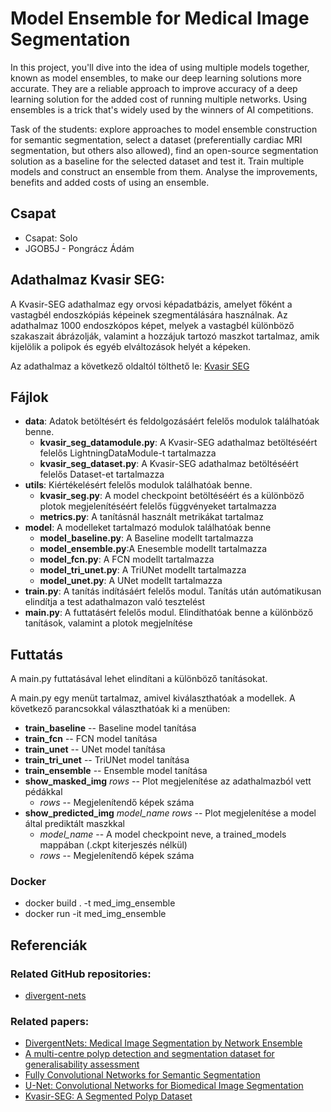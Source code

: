 # Model Ensemble for Medical Image Segmentation
In this project, you'll dive into the idea of using multiple models together, known as model ensembles, to make our deep learning solutions more accurate. They are a reliable approach to improve accuracy of a deep learning solution for the added cost of running multiple networks. Using ensembles is a trick that's widely used by the winners of AI competitions.

Task of the students: explore approaches to model ensemble construction for semantic segmentation, select a dataset (preferentially cardiac MRI segmentation, but others also allowed), find an open-source segmentation solution as a baseline for the selected dataset and test it. Train multiple models and construct an ensemble from them. Analyse the improvements, benefits and added costs of using an ensemble.

## Csapat
- Csapat: Solo
- JGOB5J - Pongrácz Ádám

## Adathalmaz Kvasir SEG:
A Kvasir-SEG adathalmaz egy orvosi képadatbázis, amelyet főként a vastagbél endoszkópiás képeinek szegmentálására használnak. Az adathalmaz 1000 endoszkópos képet, melyek a vastagbél különböző szakaszait ábrázolják, valamint a hozzájuk tartozó maszkot tartalmaz, amik kijelölik a polipok és egyéb elváltozások helyét a képeken. 

Az adathalmaz a következő oldaltól tölthető le: [Kvasir SEG](https://datasets.simula.no/kvasir-seg/)

## Fájlok
- **data**: Adatok betöltésért és feldolgozásáért felelős modulok találhatóak benne.
  - **kvasir_seg_datamodule.py**: A Kvasir-SEG adathalmaz betöltéséért felelős LightningDataModule-t tartalmazza
  - **kvasir_seg_dataset.py**: A Kvasir-SEG adathalmaz betöltéséért felelős Dataset-et tartalmazza
- **utils**: Kiértékelésért felelős modulok találhatóak benne.
  - **kvasir_seg.py**: A model checkpoint betöltéséért és a különböző plotok megjelenítéséért felelős függvényeket tartalmazza
  - **metrics.py**: A tanításnál használt metrikákat tartalmaz
- **model**: A modelleket tartalmazó modulok találhatóak benne
  - **model_baseline.py**: A Baseline modellt tartalmazza
  - **model_ensemble.py**:A Enesemble modellt tartalmazza
  - **model_fcn.py**: A FCN modellt tartalmazza
  - **model_tri_unet.py**: A TriUNet modellt tartalmazza
  - **model_unet.py**: A UNet modellt tartalmazza
- **train.py**: A tanítás indításáért felelős modul. Tanítás után autómatikusan elindítja a test adathalmazon való tesztelést
- **main.py**: A futtatásért felelős modul. Elindíthatóak benne a különböző tanítások, valamint a plotok megjelnítése

## Futtatás
A main.py futtatásával lehet elindítani a különböző tanításokat.

A main.py egy menüt tartalmaz, amivel kiválaszthatóak a modellek. A következő parancsokkal választhatóak ki a menüben:
- **train_baseline** -- Baseline model tanítása
- **train_fcn** -- FCN model tanítása
- **train_unet** -- UNet model tanítása
- **train_tri_unet** -- TriUNet model tanítása
- **train_ensemble** -- Ensemble model tanítása
- **show_masked_img** *rows* -- Plot megjelenítése az adathalmazból vett pédákkal
  - *rows* -- Megjelenítendő képek száma
- **show_predicted_img** *model_name* *rows* -- Plot megjelenítése a model által prediktált maszkkal
  - *model_name* -- A model checkpoint neve, a trained_models mappában (.ckpt kiterjeszés nélkül)
  - *rows* -- Megjelenítendő képek száma

### Docker
- docker build . -t med_img_ensemble
- docker run -it med_img_ensemble

## Referenciák

### Related GitHub repositories:
- [divergent-nets](https://github.com/vlbthambawita/divergent-nets)

### Related papers:
- [DivergentNets: Medical Image Segmentation by Network Ensemble](https://arxiv.org/pdf/2107.00283)
- [A multi-centre polyp detection and segmentation dataset for generalisability assessment](https://arxiv.org/pdf/2106.04463)
- [Fully Convolutional Networks for Semantic Segmentation](https://arxiv.org/pdf/1605.06211)
- [U-Net: Convolutional Networks for Biomedical Image Segmentation](https://arxiv.org/pdf/1505.04597v1)
- [Kvasir-SEG: A Segmented Polyp Dataset](https://arxiv.org/pdf/1911.07069v1)
